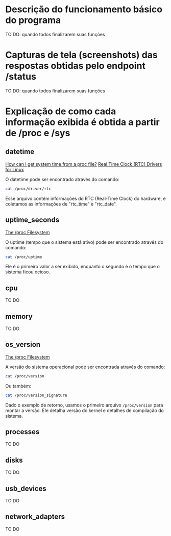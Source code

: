 # Descrição do funcionamento básico do programa

TO DO: quando todos finalizarem suas funções

# Capturas de tela (screenshots) das respostas obtidas pelo endpoint /status

TO DO: quando todos finalizarem suas funções

# Explicação de como cada informação exibida é obtida a partir de /proc e /sys

## datetime

[How can I get system time from a proc file?](https://stackoverflow.com/questions/5242296/how-can-i-get-system-time-from-a-proc-file)
[Real Time Clock (RTC) Drivers for Linux](https://docs.kernel.org/admin-guide/rtc.html)

O datetime pode ser encontrado através do comando:

```bash
cat /proc/driver/rtc
```

Esse arquivo contém informações do RTC (Real-Time Clock) do hardware, e coletamos as informações de "rtc_time" e "rtc_date".

## uptime_seconds

[The /proc Filesystem](https://docs.kernel.org/filesystems/proc.html)

O uptime (tempo que o sistema está ativo) pode ser encontrado através do comando:

```bash
cat /proc/uptime
```

Ele é o primeiro valor a ser exibido, enquanto o segundo é o tempo que o sistema ficou ocioso.

## cpu

TO DO

## memory

TO DO

## os_version

[The /proc Filesystem](https://docs.kernel.org/filesystems/proc.html)

A versão do sistema operacional pode ser encontrada através do comando:

```bash
cat /proc/version
```

Ou também:

```bash
cat /proc/version_signature
```

Dado o exemplo de retorno, usamos o primeiro arquivo ```/proc/version``` para montar a versão.
Ele detalha versão do kernel e detalhes de compilação do sistema.

## processes

TO DO

## disks

TO DO

## usb_devices

TO DO

## network_adapters

TO DO



